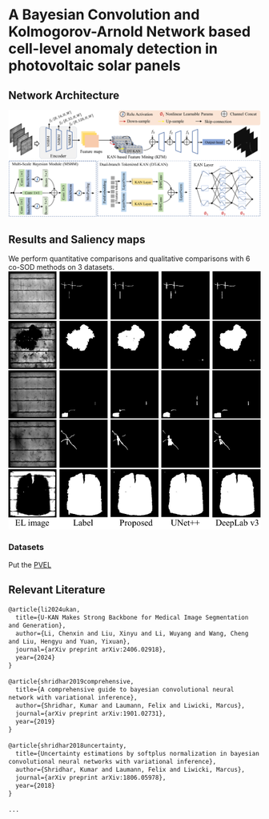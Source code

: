 # **A Bayesian Convolution and Kolmogorov-Arnold Network based cell-level anomaly detection in photovoltaic solar panels**

## Network Architecture
![fig1.png](fig/main.png)

## Results and Saliency maps
We perform quantitative comparisons and qualitative comparisons with 6 co-SOD
methods on 3 datasets.
![fig2.jpg](fig/fig-compared.png)


### Datasets
 Put the [PVEL](https://www.kaggle.com/datasets/yaozhang01182010/dataset-of-solar-cells-defect-segmentation/data)


## Relevant Literature

```text
@article{li2024ukan,
  title={U-KAN Makes Strong Backbone for Medical Image Segmentation and Generation},
  author={Li, Chenxin and Liu, Xinyu and Li, Wuyang and Wang, Cheng and Liu, Hengyu and Yuan, Yixuan},
  journal={arXiv preprint arXiv:2406.02918},
  year={2024}
}

@article{shridhar2019comprehensive,
  title={A comprehensive guide to bayesian convolutional neural network with variational inference},
  author={Shridhar, Kumar and Laumann, Felix and Liwicki, Marcus},
  journal={arXiv preprint arXiv:1901.02731},
  year={2019}
}

@article{shridhar2018uncertainty,
  title={Uncertainty estimations by softplus normalization in bayesian convolutional neural networks with variational inference},
  author={Shridhar, Kumar and Laumann, Felix and Liwicki, Marcus},
  journal={arXiv preprint arXiv:1806.05978},
  year={2018}
}

...
```
